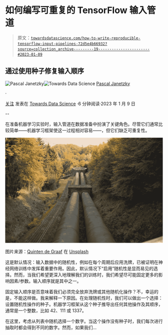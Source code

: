 # 如何编写可重复的 TensorFlow 输入管道

> 原文：[`towardsdatascience.com/how-to-write-reproducible-tensorflow-input-pipelines-72d5e4b66932?source=collection_archive---------19-----------------------#2023-01-09`](https://towardsdatascience.com/how-to-write-reproducible-tensorflow-input-pipelines-72d5e4b66932?source=collection_archive---------19-----------------------#2023-01-09)

## 通过使用种子修复输入顺序

[](https://pascaljanetzky.medium.com/?source=post_page-----72d5e4b66932--------------------------------)![Pascal Janetzky](https://pascaljanetzky.medium.com/?source=post_page-----72d5e4b66932--------------------------------)[](https://towardsdatascience.com/?source=post_page-----72d5e4b66932--------------------------------)![Towards Data Science](https://towardsdatascience.com/?source=post_page-----72d5e4b66932--------------------------------) [Pascal Janetzky](https://pascaljanetzky.medium.com/?source=post_page-----72d5e4b66932--------------------------------)

·

[关注](https://medium.com/m/signin?actionUrl=https%3A%2F%2Fmedium.com%2F_%2Fsubscribe%2Fuser%2F672b95fdf976&operation=register&redirect=https%3A%2F%2Ftowardsdatascience.com%2Fhow-to-write-reproducible-tensorflow-input-pipelines-72d5e4b66932&user=Pascal+Janetzky&userId=672b95fdf976&source=post_page-672b95fdf976----72d5e4b66932---------------------post_header-----------) 发表在 [Towards Data Science](https://towardsdatascience.com/?source=post_page-----72d5e4b66932--------------------------------) ·6 分钟阅读·2023 年 1 月 9 日 [](https://medium.com/m/signin?actionUrl=https%3A%2F%2Fmedium.com%2F_%2Fvote%2Ftowards-data-science%2F72d5e4b66932&operation=register&redirect=https%3A%2F%2Ftowardsdatascience.com%2Fhow-to-write-reproducible-tensorflow-input-pipelines-72d5e4b66932&user=Pascal+Janetzky&userId=672b95fdf976&source=-----72d5e4b66932---------------------clap_footer-----------)

--

[](https://medium.com/m/signin?actionUrl=https%3A%2F%2Fmedium.com%2F_%2Fbookmark%2Fp%2F72d5e4b66932&operation=register&redirect=https%3A%2F%2Ftowardsdatascience.com%2Fhow-to-write-reproducible-tensorflow-input-pipelines-72d5e4b66932&source=-----72d5e4b66932---------------------bookmark_footer-----------)

在准备机器学习实验时，输入管道在数据准备中扮演了关键角色。尽管它们通常比较简单——机器学习框架使这一过程相对容易——，但它们缺乏可重复性。

![](img/9f8ae83ad000df4f9014a188dab704b4.png)

图片来源：[Quinten de Graaf](https://unsplash.com/@quinten149?utm_source=medium&utm_medium=referral) 在 [Unsplash](https://unsplash.com/?utm_source=medium&utm_medium=referral)

这是默认情况：输入数据中的随机性，例如在每个周期后应用洗牌，已被证明在神经网络训练中发挥着重要作用。因此，默认情况下“启用”随机性是显而易见的选择。然而，当我们希望更深入地理解我们的训练时，我们希望尽可能固定更多的影响因素/参数。输入顺序就是其中之一。

固定输入顺序是否意味着我们必须完全放弃洗牌或其他随机化操作？不，幸运的是，不能这样做。我来解释一下原因。在处理随机性时，我们可以做出一个选择：设置随机性操作的种子。机器学习框架从这个种子推导出任何其他操作及其顺序，通常是一个整数，比如 42、111 或 1337。

在这里，考虑从列表中随机选择一个数字。当这个操作没有种子时，我们每次进行抽取时都会得到不同的数字。然而，如果我们…
